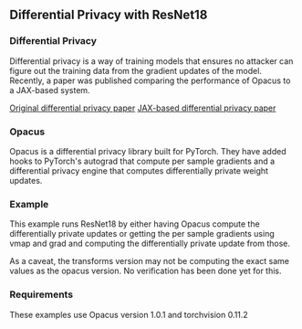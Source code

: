 ## Differential Privacy with ResNet18

### Differential Privacy
Differential privacy is a way of training models that ensures no attacker can figure out the training
data from the gradient updates of the model. Recently, a paper was published comparing the performance of
Opacus to a JAX-based system.

[Original differential privacy paper](https://people.csail.mit.edu/asmith/PS/sensitivity-tcc-final.pdf)
[JAX-based differential privacy paper](https://arxiv.org/pdf/2010.09063.pdf)

### Opacus
Opacus is a differential privacy library built for PyTorch. They have added hooks to PyTorch's
autograd that compute per sample gradients and a differential privacy engine that computes
differentially private weight updates.

### Example
This example runs ResNet18 by either having Opacus compute the differentially private updates or
getting the per sample gradients using vmap and grad and computing the differentially private update
from those.

As a caveat, the transforms version may not be computing the exact same values as the opacus version.
No verification has been done yet for this.

### Requirements
These examples use Opacus version 1.0.1 and torchvision 0.11.2

